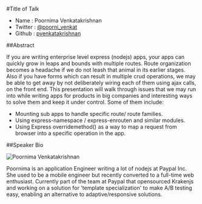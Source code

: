 #Title of Talk

* Name      : Poornima Venkatakrishnan
* Twitter   : [@poorni_venkat][]
* Github    : [pvenkatakrishnan][]

##Abstract

If you are writing enterprise level express (nodejs) apps, your apps can quickly grow in leaps and bounds with multiple
routes. Route organization becomes a headache if we do not leash that animal in its earlier stages. Also if you have
forms which can result in  multiple crud operations, we may be able to get away by not deliberately wiring each of them
using ajax calls, on the front end. This presentation will walk through issues that we may run into while writing apps
for products in big companies and interesting ways to solve them and keep it under control.
Some of them include:

* Mounting sub apps to handle specific route/ route families.
* Using express-namespace / express-enrouten and similar modules.
* Using Express overridemethod() as a way to map a request from browser into a specific operation in the app.


##Speaker Bio

![Poornima Venkatakrishnan](https://raw.githubusercontent.com/pvenkatakrishnan/2014.cascadiajs.com/master/images/poornima.jpeg)

Poornima is an application Engineer writing a lot of nodejs at Paypal Inc. She used to be a mobile engineer but recently
converted to a full-time web enthusiast. Currently part of the team at Paypal that opensourced Krakenjs and working on a
solution for 'template specialization' to make  A/B testing easy, enabling an alternative to adaptive/responsive solutions.

[@poorni_venkat]:https://twitter.com/poorni_venkat
[pvenkatakrishnan]:http://github.com/pvenkatakrishnan

